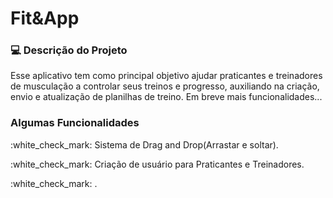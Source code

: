 <h1>Fit&App</h1>

### :computer: Descrição do Projeto
<p> Esse aplicativo tem como principal objetivo ajudar praticantes e treinadores de musculação a controlar seus treinos e progresso, auxiliando na criação, envio e atualização de planilhas de treino. Em breve mais funcionalidades...</p>

### Algumas Funcionalidades 

<div>
  <p style="list-style: none"> :white_check_mark: Sistema de Drag and Drop(Arrastar e soltar). </p>  
<p style="list-style: none"> :white_check_mark: Criação de usuário para Praticantes e Treinadores.  </p>  
  <p style="list-style: none"> :white_check_mark: .  </p>  
</div>



